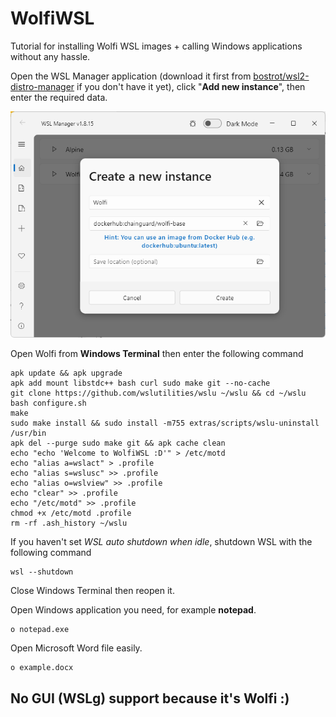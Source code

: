 # WolfiWSL
Tutorial for installing Wolfi WSL images + calling Windows applications without any hassle.

Open the WSL Manager application (download it first from [bostrot/wsl2-distro-manager](https://github.com/bostrot/wsl2-distro-manager) if you don't have it yet), click "<b>Add new instance</b>", then enter the required data.

![](https://raw.githubusercontent.com/cdhtlr/WolfiWSL/main/WSL_Manager.png "WSL Manager")

Open Wolfi from <b>Windows Terminal</b> then enter the following command

    apk update && apk upgrade
    apk add mount libstdc++ bash curl sudo make git --no-cache
    git clone https://github.com/wslutilities/wslu ~/wslu && cd ~/wslu
    bash configure.sh
    make
    sudo make install && sudo install -m755 extras/scripts/wslu-uninstall /usr/bin
    apk del --purge sudo make git && apk cache clean
    echo "echo 'Welcome to WolfiWSL :D'" > /etc/motd
    echo "alias a=wslact" > .profile
    echo "alias s=wslusc" >> .profile
    echo "alias o=wslview" >> .profile
    echo "clear" >> .profile
    echo "/etc/motd" >> .profile
    chmod +x /etc/motd .profile
    rm -rf .ash_history ~/wslu

If you haven't set <i>WSL auto shutdown when idle</i>, shutdown WSL with the following command

    wsl --shutdown

Close Windows Terminal then reopen it.


Open Windows application you need, for example <b>notepad</b>.

    o notepad.exe

Open Microsoft Word file easily.

    o example.docx

## No GUI (WSLg) support because it's Wolfi :)

